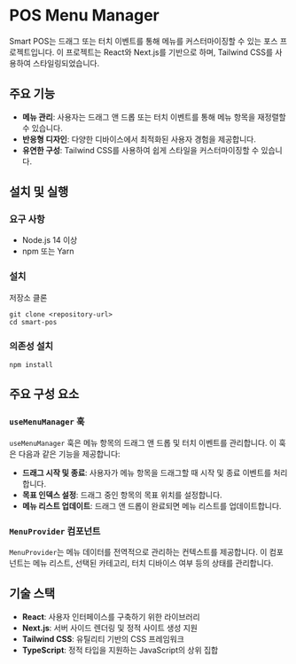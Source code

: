 # POS Menu Manager

Smart POS는 드래그 또는 터치 이벤트를 통해 메뉴를 커스터마이징할 수 있는 포스 프로젝트입니다. 이 프로젝트는 React와 Next.js를 기반으로 하며, Tailwind CSS를 사용하여 스타일링되었습니다.

## 주요 기능

- **메뉴 관리**: 사용자는 드래그 앤 드롭 또는 터치 이벤트를 통해 메뉴 항목을 재정렬할 수 있습니다.
- **반응형 디자인**: 다양한 디바이스에서 최적화된 사용자 경험을 제공합니다.
- **유연한 구성**: Tailwind CSS를 사용하여 쉽게 스타일을 커스터마이징할 수 있습니다.

## 설치 및 실행

### 요구 사항

- Node.js 14 이상
- npm 또는 Yarn

### 설치
저장소 클론
```
git clone <repository-url>
cd smart-pos
```

### 의존성 설치
```
npm install
```


## 주요 구성 요소

### `useMenuManager` 훅

`useMenuManager` 훅은 메뉴 항목의 드래그 앤 드롭 및 터치 이벤트를 관리합니다. 이 훅은 다음과 같은 기능을 제공합니다:

- **드래그 시작 및 종료**: 사용자가 메뉴 항목을 드래그할 때 시작 및 종료 이벤트를 처리합니다.
- **목표 인덱스 설정**: 드래그 중인 항목의 목표 위치를 설정합니다.
- **메뉴 리스트 업데이트**: 드래그 앤 드롭이 완료되면 메뉴 리스트를 업데이트합니다.

### `MenuProvider` 컴포넌트

`MenuProvider`는 메뉴 데이터를 전역적으로 관리하는 컨텍스트를 제공합니다. 이 컴포넌트는 메뉴 리스트, 선택된 카테고리, 터치 디바이스 여부 등의 상태를 관리합니다.

## 기술 스택

- **React**: 사용자 인터페이스를 구축하기 위한 라이브러리
- **Next.js**: 서버 사이드 렌더링 및 정적 사이트 생성 지원
- **Tailwind CSS**: 유틸리티 기반의 CSS 프레임워크
- **TypeScript**: 정적 타입을 지원하는 JavaScript의 상위 집합

